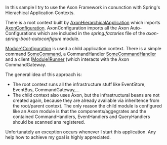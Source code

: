 In this sample I try to use the Axon Framework in conunction with Spring's Hierachical Application Contexts.

There is a root context built by [AxonHierarchicalApplication](https://github.com/OLibutzki/axon-hierarchical/blob/06094ddfd8ce0146bc51ffbffe67ac6a8b0b1735/src/main/java/de/libutzki/axon/axonhierarchical/AxonHierarchicalApplication.java) which imports [AxonConfiguration](https://github.com/OLibutzki/axon-hierarchical/blob/06094ddfd8ce0146bc51ffbffe67ac6a8b0b1735/src/main/java/de/libutzki/axon/axonhierarchical/axon/AxonConfiguration.java). AxonConfiguration imports all the Axon Auto-Configurations which are included in the *spring.factories* file of the *axon-spring-boot-autoconfigure* module.

[Module1Configuration](https://github.com/OLibutzki/axon-hierarchical/blob/06094ddfd8ce0146bc51ffbffe67ac6a8b0b1735/src/main/java/de/libutzki/axon/axonhierarchical/module1/Module1Configuration.java) is used a child application context. There is a simple command [SomeCommand](https://github.com/OLibutzki/axon-hierarchical/blob/06094ddfd8ce0146bc51ffbffe67ac6a8b0b1735/src/main/java/de/libutzki/axon/axonhierarchical/module1/SomeCommand.java), a CommandHandler [SomeCommandHandler](https://github.com/OLibutzki/axon-hierarchical/blob/06094ddfd8ce0146bc51ffbffe67ac6a8b0b1735/src/main/java/de/libutzki/axon/axonhierarchical/module1/SomeCommandHandler.java) and a client ([Module1Runner](https://github.com/OLibutzki/axon-hierarchical/blob/06094ddfd8ce0146bc51ffbffe67ac6a8b0b1735/src/main/java/de/libutzki/axon/axonhierarchical/module1/Module1Runner.java) )which interacts with the Axon CommandGateway.

The general idea of this approach is:
* The root context runs all the infrastructure stuff like EventStore, EventBus, CommandGateway,...
* The child context also uses Axon, but the infrastructural beans are not created again, because they are already available via inheritence from the root/parent context. The only reason the child module is configured like an Axon module is that the components/aggegrates and the contained CommandHandlers, EventHandlers and QueryHandlers should be scanned ans registered.

Unfortunately an exception occurs whenever I start this application. Any help how to achieve my goal is highly appreciated.
